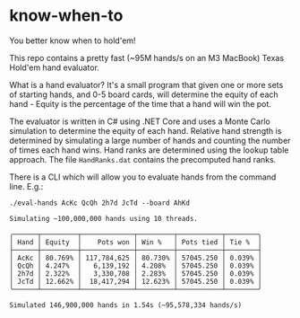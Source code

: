 # know-when-to

You better know when to hold'em!

This repo contains a pretty fast (~95M hands/s on an M3 MacBook) Texas Hold'em hand evaluator.

What is a hand evaluator? It's a small program that given one or more sets of starting hands, and 0-5 board cards, will determine the equity of each hand - Equity is the percentage of the time that a hand will win the pot.

The evaluator is written in C# using .NET Core and uses a Monte Carlo simulation to determine the equity of each hand. Relative hand strength is determined by simulating a large number of hands and counting the number of times each hand wins. Hand ranks are determined using the lookup table approach. The file `HandRanks.dat` contains the precomputed hand ranks.

There is a CLI which will allow you to evaluate hands from the command line. E.g.:

```
./eval-hands AcKc QcQh 2h7d JcTd --board AhKd

Simulating ~100,000,000 hands using 10 threads.

╭──────┬─────────┬─────────────┬─────────┬───────────┬────────╮
│ Hand │ Equity  │    Pots won │ Win %   │ Pots tied │ Tie %  │
├──────┼─────────┼─────────────┼─────────┼───────────┼────────┤
│ AcKc │ 80.769% │ 117,784,625 │ 80.730% │ 57045.250 │ 0.039% │
│ QcQh │ 4.247%  │   6,139,192 │ 4.208%  │ 57045.250 │ 0.039% │
│ 2h7d │ 2.322%  │   3,330,708 │ 2.283%  │ 57045.250 │ 0.039% │
│ JcTd │ 12.662% │  18,417,294 │ 12.623% │ 57045.250 │ 0.039% │
╰──────┴─────────┴─────────────┴─────────┴───────────┴────────╯

Simulated 146,900,000 hands in 1.54s (~95,578,334 hands/s)
```
